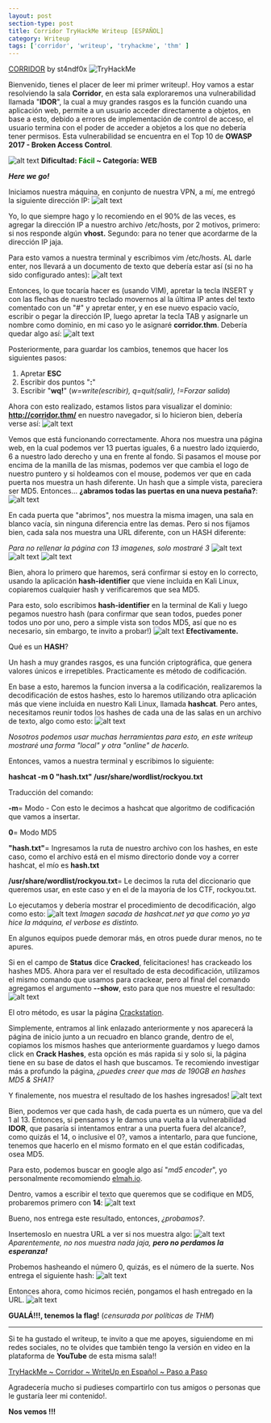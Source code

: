 ```yaml
---
layout: post
section-type: post
title: Corridor TryHackMe Writeup [ESPAÑOL]
category: Writeup
tags: ['corridor', 'writeup', 'tryhackme', 'thm' ]
---
```

[CORRIDOR](https://tryhackme.com/room/corridor)
by st4ndf0x  <img src="https://tryhackme-badges.s3.amazonaws.com/StandFox.png" alt="TryHackMe">

Bienvenido, tienes el placer de leer mi primer writeup!.
Hoy vamos a estar resolviendo la sala **Corridor**, en esta sala exploraremos una vulnerabilidad llamada "**IDOR**", la cual a muy grandes rasgos es la función cuando una aplicación web, permite a un usuario acceder directamente a objetos, en base a esto, debido a errores de implementación de control de acceso, el usuario termina con el poder de acceder a objetos a los que no debería tener permisos. Esta vulnerabilidad se encuentra en el Top 10 de **OWASP 2017 - Broken Access Control**.

![alt text](/img/rooms/easy/corridor/banner.png "Corridor")
**Dificultad: <span style="color:green">Fácil</span> ~  Categoría: WEB**

***Here we go!***

Iniciamos nuestra máquina, en conjunto de nuestra VPN, a mí, me entregó la siguiente dirección IP:
![alt text](/img/rooms/easy/corridor/1.png)

Yo, lo que siempre hago y lo recomiendo en el 90% de las veces, es agregar la dirección IP a nuestro archivo /etc/hosts, por 2 motivos, primero: si nos responde algún **vhost.** Segundo: para no tener que acordarme de la dirección IP jaja.

Para esto vamos a nuestra terminal y escribimos vim /etc/hosts.
AL darle enter, nos llevará a un documento de texto que debería estar así (si no ha sido configurado antes):
![alt text](/img/rooms/easy/corridor/2.png)

Entonces, lo que tocaría hacer es (usando VIM), apretar la tecla INSERT y con las flechas de nuestro teclado movernos al la última IP antes del texto comentado con un "#" y apretar enter, y en ese nuevo espacio vacío, escribir o pegar la dirección IP, luego apretar la tecla TAB y asignarle un nombre como dominio, en mi caso yo le asignaré **corridor.thm**. Debería quedar algo así:
![alt text](/img/rooms/easy/corridor/3.png)

Posteriormente, para guardar los cambios, tenemos que hacer los siguientes pasos:
1. Apretar **ESC**
2. Escribir dos puntos "**:**"
3. Escribir "**wq!**" (*w=write(escribir), q=quit(salir), !=Forzar salida*)

Ahora con esto realizado, estamos listos para visualizar el dominio: **http://corridor.thm/** en nuestro navegador, si lo hicieron bien, debería verse así:
![alt text](/img/rooms/easy/corridor/4.png)

Vemos que está funcionando correctamente. Ahora nos muestra una página web, en la cual podemos ver 13 puertas iguales, 6 a nuestro lado izquierdo, 6 a nuestro lado derecho y una en frente al fondo. Si pasamos el mouse por encima de la manilla de las mismas, podemos ver que cambia el logo de nuestro puntero y si holdeamos con el mouse, podemos ver que en cada puerta nos muestra un hash diferente. Un hash que a simple vista, pareciera ser MD5. Entonces... **¿abramos todas las puertas en una nueva pestaña?**:
![alt text](/img/rooms/easy/corridor/5.png)

En cada puerta que "abrimos", nos muestra la misma imagen, una sala en blanco vacía, sin ninguna diferencia entre las demas. Pero si nos fijamos bien, cada sala nos muestra una URL diferente, con un HASH diferente:

*Para no rellenar la página con 13 imagenes, solo mostraré 3*
![alt text](/img/rooms/easy/corridor/6.png)
![alt text](/img/rooms/easy/corridor/7.png)
![alt text](/img/rooms/easy/corridor/8.png)

Bien, ahora lo primero que haremos, será confirmar si estoy en lo correcto, usando la aplicación **hash-identifier** que viene incluida en Kali Linux, copiaremos cualquier hash y verificaremos que sea MD5.

Para esto, solo escribimos **hash-identifier** en la terminal de Kali y luego pegamos nuestro hash (para confirmar que sean todos, puedes  poner todos uno por uno, pero a simple vista son todos MD5, así que no es necesario, sin embargo, te invito a probar!)
![alt text](/img/rooms/easy/corridor/9.png)
**Efectivamente.**

Qué es un **HASH**?

Un hash a muy grandes rasgos, es una función criptográfica, que genera valores únicos e irrepetibles. Practicamente es método de codificación.

En base a esto, haremos la funcion inversa a la codificación, realizaremos la decodificación de estos hashes, esto lo haremos utilizando otra aplicación más que viene incluida en nuestro Kali Linux, llamada **hashcat**. Pero antes, necesitamos reunir todos los hashes de cada una de las salas en un archivo de texto, algo como esto:
![alt text](/img/rooms/easy/corridor/10.png)

*Nosotros podemos usar muchas herramientas para esto, en este writeup mostraré una forma "local" y otra "online" de hacerlo.*

Entonces, vamos a nuestra terminal y escribimos lo siguiente:

**hashcat -m 0 "hash.txt" /usr/share/wordlist/rockyou.txt**

Traducción del comando:

**-m**= Modo - Con esto le decimos a hashcat que algoritmo de codificación que vamos a insertar.

**0**= Modo MD5

**"hash.txt"**= Ingresamos la ruta de nuestro archivo con los hashes, en este caso, como el archivo está en el mismo directorio donde voy a correr hashcat,  el mío es **hash.txt**

**/usr/share/wordlist/rockyou.txt**= Le decimos la ruta del diccionario que queremos usar, en este caso y en el de la mayoría de los CTF, rockyou.txt.

Lo ejecutamos y debería mostrar el procedimiento de decodificación, algo como esto:
![alt text](/img/rooms/easy/corridor/11.png)
*Imagen sacada de hashcat.net ya que como yo ya hice la máquina, el verbose es distinto.*

En algunos equipos puede demorar más, en otros puede durar menos, no te apures.

Si en el campo de **Status** dice **Cracked**, felicitaciones! has crackeado los hashes MD5.
Ahora para ver el resultado de esta decodificación, utilizamos el mismo comando que usamos para crackear, pero al final del comando agregamos el argumento **--show**, esto para que nos muestre el resultado:
![alt text](/img/rooms/easy/corridor/12.png)

El otro método, es usar la página [Crackstation](https://crackstation.net/).

Simplemente, entramos al link enlazado anteriormente y nos aparecerá la página de inicio junto a un recuadro en blanco grande, dentro de el, copiamos los mismos hashes que anteriormente guardamos y luego damos click en **Crack Hashes**, esta opción es más rapida si y solo si, la página tiene en su base de datos el hash que buscamos. Te recomiendo investigar más a profundo la página, *¿puedes creer que mas de 190GB en hashes MD5 & SHA1?*

Y finalemente, nos muestra el resultado de los hashes ingresados!
![alt text](/img/rooms/easy/corridor/crackstation.png)

Bien, podemos ver que cada hash, de cada puerta es un número, que va del 1 al 13. Entonces, si pensamos y le damos una vuelta a la vulnerabilidad **IDOR**, que pasaría si intentamos entrar a una puerta fuera del alcance?, como quizás el 14, o inclusive el 0?, vamos a intentarlo, para que funcione, tenemos que hacerlo en el mismo formato en el que están codificadas, osea MD5.

Para esto, podemos buscar en google algo así "*md5 encoder*", yo personalmente recomomiendo [elmah.io](https://elmah.io/tools/md5-encoder/).

Dentro, vamos a escribir el texto que queremos que se codifique en MD5, probaremos primero con **14**:
![alt text](/img/rooms/easy/corridor/13.png)

Bueno, nos entrega este resultado, entonces, *¿probamos?*. 

Insertemoslo en nuestra URL a ver si nos muestra algo:
![alt text](/img/rooms/easy/corridor/14.png)
*Aparentemente, no nos muestra nada jaja, **pero no perdamos la esperanza!***

Probemos hasheando el número 0, quizás, es el número de la suerte. Nos entrega el siguiente hash:
![alt text](/img/rooms/easy/corridor/15.png)

Entonces ahora, como hicimos recién, pongamos el hash entregado en la URL.
![alt text](/img/rooms/easy/corridor/16.png)

**GUALÁ!!!, tenemos la flag!** (*censurada por políticas de THM*)

- - - -

Si te ha gustado el writeup, te invito a que me apoyes, siguiendome en mi redes sociales, no te olvides que también tengo la versión en video en la plataforma de **YouTube** de esta misma sala!!

[TryHackMe ~ Corridor ~ WriteUp en Español ~ Paso a Paso](https://www.youtube.com/watch?v=RNwifym-q54)

Agradecería mucho si pudieses compartirlo con tus amigos o personas que le gustaría leer mi contenido!.

**Nos vemos !!!**
